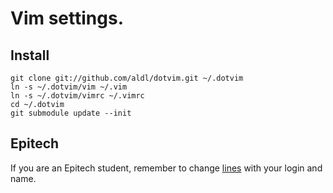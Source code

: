 # Vim settings.

## Install
    
    git clone git://github.com/aldl/dotvim.git ~/.dotvim
    ln -s ~/.dotvim/vim ~/.vim
    ln -s ~/.dotvim/vimrc ~/.vimrc
    cd ~/.dotvim
    git submodule update --init

## Epitech

If you are an Epitech student, remember to change [lines][l1] with your login
and name.

[l1]: https://github.com/aldl/dotvim/blob/master/vim/plugin/epitech/header.vim#L16-17
